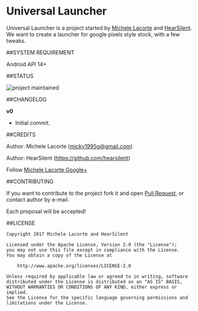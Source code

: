# Universal Launcher

Universal Launcher is a project started by [Michele Lacorte](https://github.com/michelelacorte) and [HearSilent](https://github.com/hearsilent).
We want to create a launcher for google pixels style stock, with a few tweaks.


##SYSTEM REQUIREMENT

Android API 14+

##STATUS

![project maintained](https://img.shields.io/badge/Project-Maintained-green.svg)

##CHANGELOG

**v0**
* Initial commit.


##CREDITS

Author: Michele Lacorte (micky1995g@gmail.com)

Author: HearSilent (https://github.com/hearsilent)

Follow [Michele Lacorte Google+](https://plus.google.com/u/0/collection/McidZB)

##CONTRIBUTING

If you want to contribute to the project fork it and open [Pull Request](https://github.com/michelelacorte/UniversalLauncher/pulls), or contact author by e-mail.

Each proposal will be accepted!

##LICENSE

```
Copyright 2017 Michele Lacorte and HearSilent

Licensed under the Apache License, Version 2.0 (the "License");
you may not use this file except in compliance with the License.
You may obtain a copy of the License at

    http://www.apache.org/licenses/LICENSE-2.0

Unless required by applicable law or agreed to in writing, software
distributed under the License is distributed on an "AS IS" BASIS,
WITHOUT WARRANTIES OR CONDITIONS OF ANY KIND, either express or implied.
See the License for the specific language governing permissions and
limitations under the License.
```
